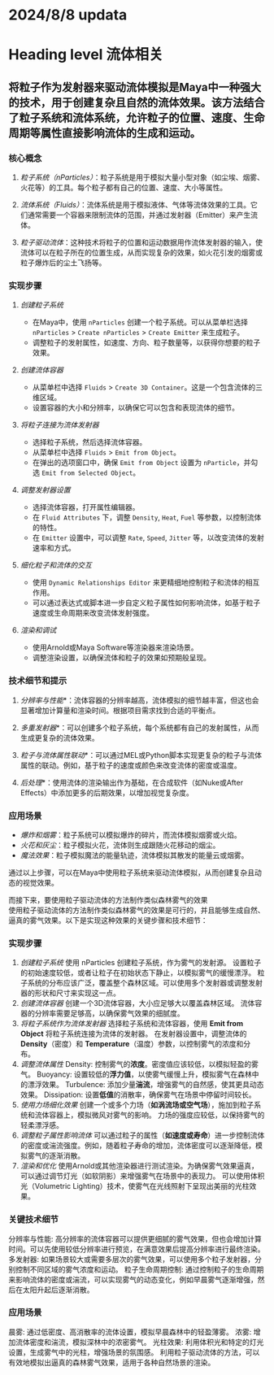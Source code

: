 # 2024/8/8 updata
# Heading level 流体相关

## 将粒子作为发射器来驱动流体模拟是Maya中一种强大的技术，用于创建复杂且自然的流体效果。该方法结合了粒子系统和流体系统，允许粒子的位置、速度、生命周期等属性直接影响流体的生成和运动。

### 核心概念

1. *粒子系统（nParticles）*：粒子系统是用于模拟大量小型对象（如尘埃、烟雾、火花等）的工具。每个粒子都有自己的位置、速度、大小等属性。

2. *流体系统（Fluids）*：流体系统是用于模拟液体、气体等流体效果的工具。它们通常需要一个容器来限制流体的范围，并通过发射器（Emitter）来产生流体。

3. *粒子驱动流体*：这种技术将粒子的位置和运动数据用作流体发射器的输入，使流体可以在粒子所在的位置生成，从而实现复杂的效果，如火花引发的烟雾或粒子爆炸后的尘土飞扬等。

### 实现步骤

1. *创建粒子系统*
   - 在Maya中，使用 `nParticles` 创建一个粒子系统。可以从菜单栏选择 `nParticles` > `Create nParticles` > `Create Emitter` 来生成粒子。
   - 调整粒子的发射属性，如速度、方向、粒子数量等，以获得你想要的粒子效果。

2. *创建流体容器*
   - 从菜单栏中选择 `Fluids` > `Create 3D Container`。这是一个包含流体的三维区域。
   - 设置容器的大小和分辨率，以确保它可以包含和表现流体的细节。

3. *将粒子连接为流体发射器*
   - 选择粒子系统，然后选择流体容器。
   - 从菜单栏中选择 `Fluids` > `Emit from Object`。
   - 在弹出的选项窗口中，确保 `Emit from Object` 设置为 `nParticle`，并勾选 `Emit from Selected Object`。

4. *调整发射器设置*
   - 选择流体容器，打开属性编辑器。
   - 在 `Fluid Attributes` 下，调整 `Density`, `Heat`, `Fuel` 等参数，以控制流体的特性。
   - 在 `Emitter` 设置中，可以调整 `Rate`, `Speed`, `Jitter` 等，以改变流体的发射速率和方式。

5. *细化粒子和流体的交互*
   - 使用 `Dynamic Relationships Editor` 来更精细地控制粒子和流体的相互作用。
   - 可以通过表达式或脚本进一步自定义粒子属性如何影响流体，如基于粒子速度或生命周期来改变流体发射强度。

6. *渲染和调试*
   - 使用Arnold或Maya Software等渲染器来渲染场景。
   - 调整渲染设置，以确保流体和粒子的效果如预期般呈现。

### 技术细节和提示

1. *分辨率与性能**：流体容器的分辨率越高，流体模拟的细节越丰富，但这也会显著增加计算量和渲染时间。根据项目需求找到合适的平衡点。

2. *多重发射器**：可以创建多个粒子系统，每个系统都有自己的发射属性，从而生成更复杂的流体效果。

3. *粒子与流体属性联动**：可以通过MEL或Python脚本实现更复杂的粒子与流体属性的联动。例如，基于粒子的速度或颜色来改变流体的密度或温度。

4. *后处理**：使用流体的渲染输出作为基础，在合成软件（如Nuke或After Effects）中添加更多的后期效果，以增加视觉复杂度。

### 应用场景

- *爆炸和烟雾*：粒子系统可以模拟爆炸的碎片，而流体模拟烟雾或火焰。
- *火花和灰尘*：粒子模拟火花，流体则生成跟随火花移动的烟尘。
- *魔法效果*：粒子模拟魔法的能量轨迹，流体模拟其散发的能量云或烟雾。

通过以上步骤，可以在Maya中使用粒子系统来驱动流体模拟，从而创建复杂且动态的视觉效果。

而接下来，要使用粒子驱动流体的方法制作类似森林雾气的效果<br>
使用粒子驱动流体的方法制作类似森林雾气的效果是可行的，并且能够生成自然、逼真的雾气效果。以下是实现这种效果的关键步骤和技术细节：

### 实现步骤
1. *创建粒子系统*
使用 nParticles 创建粒子系统，作为雾气的发射源。
设置粒子的初始速度较低，或者让粒子在初始状态下静止，以模拟雾气的缓慢漂浮。
粒子系统的分布应该广泛，覆盖整个森林区域。可以使用多个发射器或调整发射器的形状和尺寸来实现这一点。
2. *创建流体容器*
创建一个3D流体容器，大小应足够大以覆盖森林区域。
流体容器的分辨率需要足够高，以确保雾气效果的细腻度。
3. *将粒子系统作为流体发射器*
选择粒子系统和流体容器，使用 **Emit from Object** 将粒子系统连接为流体的发射器。
在发射器设置中，调整流体的 **Density**（密度）和 **Temperature**（温度）参数，以控制雾气的浓度和分布。
4. *调整流体属性*
Density: 控制雾气的**浓度**。密度值应该较低，以模拟轻盈的雾气。
Buoyancy: 设置较低的**浮力值**，以使雾气缓慢上升，模拟雾气在森林中的漂浮效果。
Turbulence: 添加少量**湍流**，增强雾气的自然感，使其更具动态效果。
Dissipation: 设置**低值**的消散率，确保雾气在场景中停留时间较长。
5. *使用力场细化效果*
创建一个或多个力场（**如涡流场或空气场**），施加到粒子系统和流体容器上，模拟微风对雾气的影响。
力场的强度应较低，以保持雾气的轻柔漂浮感。
6. *调整粒子属性影响流体*
可以通过粒子的属性（**如速度或寿命**）进一步控制流体的密度或湍流强度。例如，随着粒子寿命的增加，流体密度可以逐渐降低，模拟雾气的逐渐消散。
7. *渲染和优化*
使用Arnold或其他渲染器进行测试渲染。为确保雾气效果逼真，可以通过调节灯光（如软阴影）来增强雾气在场景中的表现力。
可以使用体积光（Volumetric Lighting）技术，使雾气在光线照射下呈现出美丽的光柱效果。
### 关键技术细节
分辨率与性能: 高分辨率的流体容器可以提供更细腻的雾气效果，但也会增加计算时间。可以先使用较低分辨率进行预览，在满意效果后提高分辨率进行最终渲染。
多发射器: 如果场景较大或需要多层次的雾气效果，可以使用多个粒子发射器，分别控制不同区域的雾气浓度和运动。
粒子生命周期控制: 通过控制粒子的生命周期来影响流体的密度或湍流，可以实现雾气的动态变化，例如早晨雾气逐渐增强，然后在太阳升起后逐渐消散。
### 应用场景
晨雾: 通过低密度、高消散率的流体设置，模拟早晨森林中的轻盈薄雾。
浓雾: 增加流体密度和湍流，模拟深林中的浓密雾气。
光柱效果: 利用体积光和特定的灯光设置，生成雾气中的光柱，增强场景的氛围感。
利用粒子驱动流体的方法，可以有效地模拟出逼真的森林雾气效果，适用于各种自然场景的渲染。
